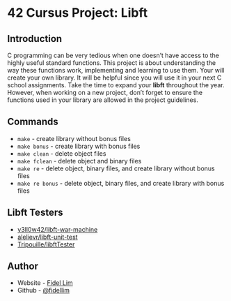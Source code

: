 # 42 Cursus Project: Libft

## Introduction

C programming can be very tedious when one doesn’t have access to the highly useful standard functions. This project is about understanding the way these functions work, implementing and learning to use them. Your will create your own library. It will be helpful since you will use it in your next C school assignments.
Take the time to expand your **libft** throughout the year. However, when working on a new project, don’t forget to ensure the functions used in your library are allowed in the project guidelines.

## Commands

- `make` - create library without bonus files
- `make bonus` - create library with bonus files
- `make clean` - delete object files
- `make fclean` - delete object and binary files
- `make re` - delete object, binary files, and create library without bonus files
- `make re bonus` - delete object, binary files, and create library with bonus files

## Libft Testers

- [y3ll0w42/libft-war-machine](https://github.com/y3ll0w42/libft-war-machine)
- [alelievr/libft-unit-test](https://github.com/alelievr/libft-unit-test)
- [Tripouille/libftTester](https://github.com/Tripouille/libftTester)

## Author

- Website - [Fidel Lim](https://fidellim-portfolio.netlify.app/)
- Github - [@fidellim](https://github.com/fidellim)
